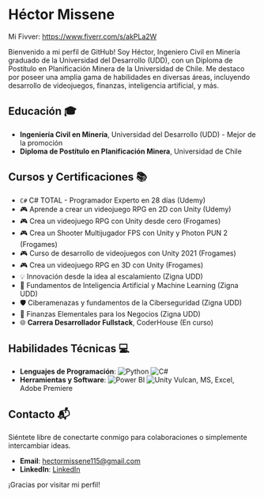 # Héctor Missene
Mi Fivver: https://www.fiverr.com/s/akPLa2W

Bienvenido a mi perfil de GitHub! Soy Héctor, Ingeniero Civil en Minería graduado de la Universidad del Desarrollo (UDD), con un Diploma de Postítulo en Planificación Minera de la Universidad de Chile. Me destaco por poseer una amplia gama de habilidades en diversas áreas, incluyendo desarrollo de videojuegos, finanzas, inteligencia artificial, y más.

## Educación 🎓

- **Ingeniería Civil en Minería**, Universidad del Desarrollo (UDD) - Mejor de la promoción
- **Diploma de Postítulo en Planificación Minera**, Universidad de Chile

## Cursos y Certificaciones 📚

- `C#` C# TOTAL - Programador Experto en 28 días (Udemy)
- 🎮 Aprende a crear un videojuego RPG en 2D con Unity (Udemy)
- 🎮 Crea un videojuego RPG con Unity desde cero (Frogames)
- 🎮 Crea un Shooter Multijugador FPS con Unity y Photon PUN 2 (Frogames)
- 🎮 Curso de desarrollo de videojuegos con Unity 2021 (Frogames)
- 🎮 Crea un videojuego RPG en 3D con Unity (Frogames)
- 💡 Innovación desde la idea al escalamiento (Zigna UDD)
- 🧠 Fundamentos de Inteligencia Artificial y Machine Learning (Zigna UDD)
- 🛡️ Ciberamenazas y fundamentos de la Ciberseguridad (Zigna UDD)
- 💼 Finanzas Elementales para los Negocios (Zigna UDD)
- 🌐 **Carrera Desarrollador Fullstack**, CoderHouse (En curso)

## Habilidades Técnicas 💻

- **Lenguajes de Programación**: ![Python](https://img.shields.io/badge/-Python-3776AB?style=flat-square&logo=Python&logoColor=white) ![C#](https://img.shields.io/badge/-C%23-239120?style=flat-square&logo=c-sharp&logoColor=white)
- **Herramientas y Software**: ![Power BI](https://img.shields.io/badge/-Power%20BI-F2C811?style=flat-square&logo=Power-BI&logoColor=black) ![Unity](https://img.shields.io/badge/-Unity-000000?style=flat-square&logo=Unity&logoColor=white) Vulcan, MS, Excel, Adobe Premiere

## Contacto 📬

Siéntete libre de conectarte conmigo para colaboraciones o simplemente intercambiar ideas.

- **Email**: [hectormissene115@gmail.com](mailto:hectormissene115@gmail.com)
- **LinkedIn**: [LinkedIn](https://www.linkedin.com/in/hector-yusseff-missene-navarro-15a737226/)

¡Gracias por visitar mi perfil!

